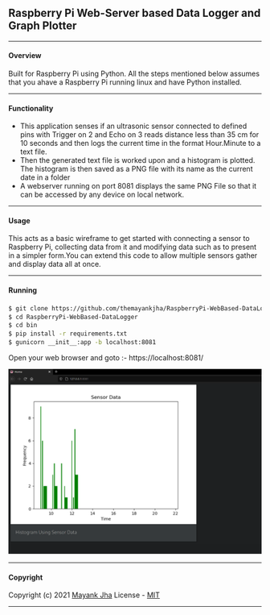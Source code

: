 ## Raspberry Pi Web-Server based Data Logger and Graph Plotter
---
#### Overview
Built for Raspberry Pi using Python.
All the steps mentioned below assumes that you ahave a Raspberry Pi running linux and have Python installed.

---
#### Functionality
- This application senses if an ultrasonic sensor connected to defined pins  with Trigger on 2 and Echo on 3 reads distance less than 35 cm for 10 seconds and then logs the current time in the format Hour.Minute to a text file.
- Then the generated text file is worked upon and a histogram is plotted. The histogram is then saved as a PNG file with its name as the current date in a folder
- A webserver running on port 8081 displays the same PNG File so that it can be accessed by any device on local network.

---
#### Usage
 This acts as a basic wireframe to get started with connecting a sensor to Raspberry Pi, collecting data from it and modifying data such as to present in a simpler form.You can extend this code to allow multiple sensors gather and display data all at once. 

---
#### Running

```sh
$ git clone https://github.com/themayankjha/RaspberryPi-WebBased-DataLogger.git
$ cd RaspberryPi-WebBased-DataLogger
$ cd bin
$ pip install -r requirements.txt
$ gunicorn __init__:app -b localhost:8081
```
Open your web browser and goto :- https://localhost:8081/

![Screenshot](screenshot/screenshot.png?raw=true "screenshot")

 ---
#### Copyright

Copyright (c) 2021 [Mayank Jha](https://github.com/themayankjha)
License - [MIT](License.md)

---
